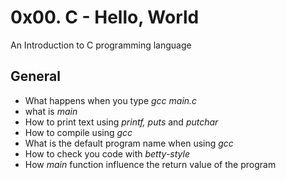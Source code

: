 # 0x00. C - Hello, World

An Introduction to C programming language

## General

* What happens when you type _gcc main.c_
* what is _main_
* How to print text using _printf, puts_ and _putchar_
* How to compile using _gcc_
* What is the default program name when using _gcc_
* How to check you code with _betty-style_
* How _main_ function influence the return value of the program
